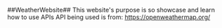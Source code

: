 ##WeatherWebsite##
This website's purpose is so showcase and learn how to use APIs 
API being used is from: https://openweathermap.org/